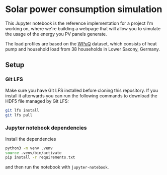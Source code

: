 # Solar power consumption simulation

This Jupyter notebook is the reference implementation for a project I'm working
on, where we're building a webpage that will allow you to simulate the usage of
the energy you PV panels generate.

The load profiles are based on the [WPuQ](https://doi.org/10.5281/zenodo.4719835)
dataset, which consists of heat pump and household load from 38 households in
Lower Saxony, Germany.

## Setup

### Git LFS

Make sure you have Git LFS installed before cloning this repository. If you
install it afterwards you can run the following commands to download the HDF5
file managed by Git LFS:

```bash
git lfs install
git lfs pull
```

### Jupyter notebook dependencies

Install the dependencies

```bash
python3 -m venv .venv
source .venv/bin/activate
pip install -r requirements.txt
```

and then run the notebook with `jupyter-notebook`.

